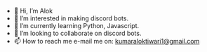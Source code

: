 - 👋 Hi, I’m Alok
- 👀 I’m interested in making discord bots.
- 🌱 I’m currently learning Python, Javascript.
- 💞️ I’m looking to collaborate on discord bots.
- 📫 How to reach me e-mail me on: kumaraloktiwari1@gmail.com

<!---
kumaraloktiwari1/kumaraloktiwari1 is a ✨ special ✨ repository because its `README.md` (this file) appears on your GitHub profile.
You can click the Preview link to take a look at your changes.
--->
